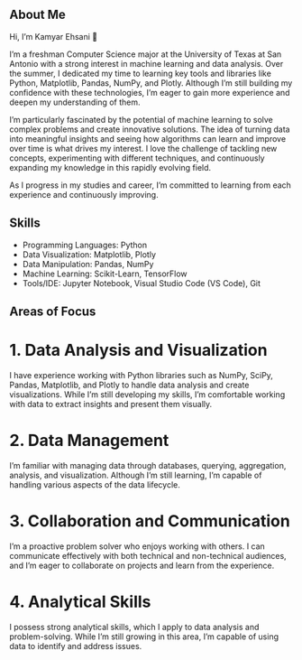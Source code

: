 ## About Me
Hi, I’m Kamyar Ehsani 👋

I’m a freshman Computer Science major at the University of Texas at San Antonio with a strong interest in machine learning and data analysis. Over the summer, I dedicated my time to learning key tools and libraries like Python, Matplotlib, Pandas, NumPy, and Plotly. Although I’m still building my confidence with these technologies, I’m eager to gain more experience and deepen my understanding of them.

I’m particularly fascinated by the potential of machine learning to solve complex problems and create innovative solutions. The idea of turning data into meaningful insights and seeing how algorithms can learn and improve over time is what drives my interest. I love the challenge of tackling new concepts, experimenting with different techniques, and continuously expanding my knowledge in this rapidly evolving field.

As I progress in my studies and career, I’m committed to learning from each experience and continuously improving.

## Skills
*   Programming Languages: Python
*   Data Visualization: Matplotlib, Plotly
*   Data Manipulation: Pandas, NumPy
*   Machine Learning: Scikit-Learn, TensorFlow
*   Tools/IDE: Jupyter Notebook, Visual Studio Code (VS Code), Git

## Areas of Focus
# 1. Data Analysis and Visualization

I have experience working with Python libraries such as NumPy, SciPy, Pandas, Matplotlib, and Plotly to handle data analysis and create visualizations. While I’m still developing my skills, I’m comfortable working with data to extract insights and present them visually.

# 2. Data Management

I’m familiar with managing data through databases, querying, aggregation, analysis, and visualization. Although I’m still learning, I’m capable of handling various aspects of the data lifecycle.

# 3. Collaboration and Communication

I’m a proactive problem solver who enjoys working with others. I can communicate effectively with both technical and non-technical audiences, and I’m eager to collaborate on projects and learn from the experience.

# 4. Analytical Skills

I possess strong analytical skills, which I apply to data analysis and problem-solving. While I’m still growing in this area, I’m capable of using data to identify and address issues.
